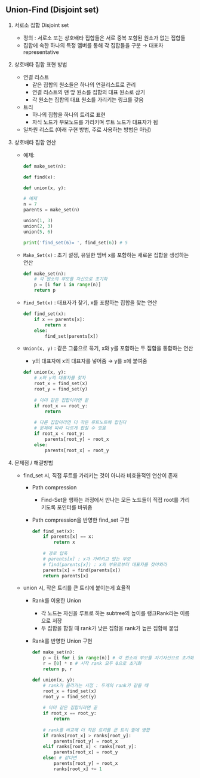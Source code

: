 ## Union-Find (Disjoint set)

1. 서로소 집합 Disjoint set
    - 정의 : 서로소 또는 상호배타 집합들은 서로 중복 포함된 원소가 없는 집합들
    - 집합에 속한 하나의 특정 멤버를 통해 각 집합들을 구분 → 대표자  representative
2. 상호배타 집합 표현 방법
    - 연결 리스트
        - 같은 집합의 원소들은 하나의 연결리스트로 관리
        - 연결 리스트의 맨 앞 원소를 집합의 대표 원소로 삼기
        - 각 원소는 집합의 대표 원소를 가리키는 링크를 갖음
    - 트리
        - 하나의 집합을 하나의 트리로 표현
        - 자식 노드가 부모노드를 가리키며 루트 노드가 대표자가 됨
    - 일차원 리스트 (아래 구현 방법, 주로 사용하는 방법은 아님)
3. 상호배타 집합 연산
    - 예제:
        
        ```python
        def make_set(n):
        
        def find(x):
        
        def union(x, y):
        
        # 예제
        n = 7
        parents = make_set(n)
        
        union(1, 3)
        union(2, 3)
        union(5, 6)
        
        print('find_set(6)= ', find_set(6)) # 5
        ```
        
    - `Make_Set(x)` : 초기 설정, 유일한 멤버 x를 포함하는 새로운 집합을 생성하는 연산
        
        ```python
        def make_set(n):
        	# 각 원소의 부모를 자신으로 초기화
        	p = [i for i in range(n)]
        	return p
        ```
        
    - `Find_Set(x)` : 대표자가 찾기, x를 포함하는 집합을 찾는 연산
        
        ```python
        def find_set(x):
        	if x == parents[x]:
        		return x
        	else:
        		find_set(parents[x])
        ```
        
    - `Union(x, y)` : 같은 그룹으로 묶기, x와 y를 포함하는 두 집합을 통합하는 연산
        - y의 대표자에 x의 대표자를 넣어줌 → y를 x에 붙여줌
        
        ```python
        def union(x, y):
        	# x와 y의 대표자를 찾자
        	root_x = find_set(x)
        	root_y = find_set(y)
        	
        	# 이미 같은 집합이라면 끝
        	if root_x == root_y:
        		return
        	
        	# 다른 집합이라면 더 작은 루트노트에 합친다
        	# 문제에 따라 다르게 합칠 수 있음
        	if root_x < root_y:
        		parents[root_y] = root_x
        	else:
        		parents[root_x] = root_y
        ```
        
4. 문제점 / 해결방법
    - find_set 시, 직접 루트를 가리키는 것이 아니라 비효율적인 연산이 존재
        - Path compression
            - Find-Set을 행하는 과정에서 만나는 모든 노드들이 직접 root를 가리키도록 포인터를 바꿔줌
        - Path compression을 반영한 find_set 구현
            
            ```python
            def find_set(x):
            	if parents[x] == x:
            		return x
            	
            	# 경로 압축
            	# parents[x] : x가 가리키고 있는 부모
            	# find(parents[x]) : x의 부모로부터 대표자를 찾아와라
            	parents[x] = find(parents[x])
            	return parents[x]
            ```
            
    - union 시, 작은 트리를 큰 트리에 붙이는게 효율적
        - Rank를 이용한 Union
            - 각 노드는 자신을 루트로 하는 subtree의 높이를 랭크Rank라는 이름으로 저장
            - 두 집합을 합칠 때 rank가 낮은 집합을 rank가 높은 집합에 붙임
        - Rank를 반영한 Union 구현
            
            ```python
            def make_set(n):
            	p = [i for i in range(n)] # 각 원소의 부모를 자기자신으로 초기화
            	r = [0] * n # 시작 rank 모두 0으로 초기화
            	return p, r
            
            def union(x, y):
            	# rank가 올라가는 시점 : 두개의 rank가 같을 때
            	root_x = find_set(x)
            	root_y = find_set(y)
            	
            	# 이미 같은 집합이라면 끝
            	if root_x == root_y:
            		return
            	
            	# rank를 비교해 더 작은 트리를 큰 트리 밑에 병합
            	if ranks[root_x] > ranks[root_y]:
            		parents[root_y] = root_x
            	elif ranks[root_x] < ranks[root_y]:
            		parents[root_x] = root_y
            	else: # 같다면
            		parents[root_y] = root_x
            		ranks[root_x] += 1
            ```